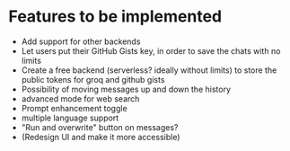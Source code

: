 # Features to be implemented

- Add support for other backends
- Let users put their GitHub Gists key, in order to save the chats with no limits
- Create a free backend (serverless? ideally without limits) to store the public tokens for groq and github gists
- Possibility of moving messages up and down the history
- advanced mode for web search
- Prompt enhancement toggle
- multiple language support
- "Run and overwrite" button on messages?
- (Redesign UI and make it more accessible)